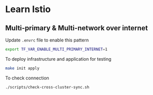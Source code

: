 # Learn Istio

## Multi-primary & Multi-network over internet

Update `.envrc` file to enable this pattern
```bash
export TF_VAR_ENABLE_MULTI_PRIMARY_INTERNET=1
```

To deploy infrastructure and application for testing
```bash
make init apply
```

To check connection
```bash
./scripts/check-cross-cluster-sync.sh
```
